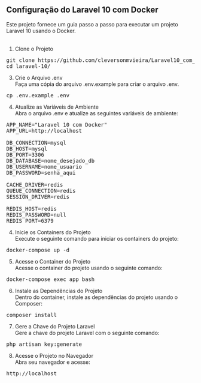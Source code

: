 <h2>Configuração do Laravel 10 com Docker</h2>
Este projeto fornece um guia passo a passo para executar um projeto Laravel 10 usando o Docker. <br><br>

1. Clone o Projeto
<pre>
git clone https://github.com/cleversonmvieira/Laravel10_com_docker.git laravel-10
cd laravel-10/
</pre>

3. Crie o Arquivo .env <br>
Faça uma cópia do arquivo .env.example para criar o arquivo .env.
<pre>
cp .env.example .env
</pre>

4. Atualize as Variáveis de Ambiente <br>
Abra o arquivo .env e atualize as seguintes variáveis de ambiente:
<pre>
APP_NAME="Laravel 10 com Docker"
APP_URL=http://localhost

DB_CONNECTION=mysql
DB_HOST=mysql
DB_PORT=3306
DB_DATABASE=nome_desejado_db
DB_USERNAME=nome_usuario
DB_PASSWORD=senha_aqui

CACHE_DRIVER=redis
QUEUE_CONNECTION=redis
SESSION_DRIVER=redis

REDIS_HOST=redis
REDIS_PASSWORD=null
REDIS_PORT=6379
</pre>

4. Inicie os Containers do Projeto <br>
Execute o seguinte comando para iniciar os containers do projeto:
<pre>
docker-compose up -d
</pre>

5. Acesse o Container do Projeto <br>
Acesse o container do projeto usando o seguinte comando:
<pre>
docker-compose exec app bash
</pre>

6. Instale as Dependências do Projeto <br>
Dentro do container, instale as dependências do projeto usando o Composer:
<pre>
composer install
</pre>

7. Gere a Chave do Projeto Laravel <br>
Gere a chave do projeto Laravel com o seguinte comando:
<pre>
php artisan key:generate
</pre>

8. Acesse o Projeto no Navegador <br>
Abra seu navegador e acesse:
<pre>
http://localhost
</pre>
